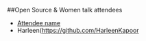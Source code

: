 ##Open Source & Women talk attendees

* [Attendee name](https://github.com/thelastjedi/osw-talk "github/twitter/facebook profile")
* Harleen(https://github.com/HarleenKapoor


